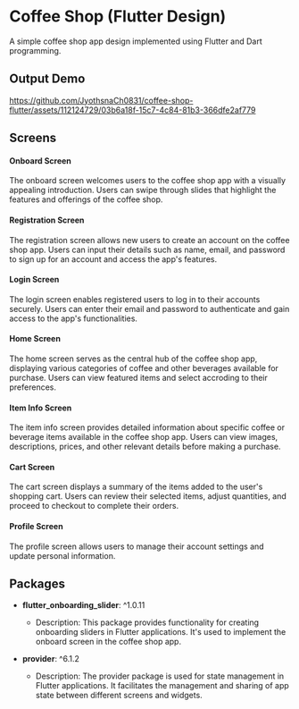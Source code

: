 
# Coffee Shop (Flutter Design)

A simple coffee shop app design implemented using Flutter and Dart programming. 

## Output Demo



https://github.com/JyothsnaCh0831/coffee-shop-flutter/assets/112124729/03b6a18f-15c7-4c84-81b3-366dfe2af779



## Screens

#### Onboard Screen

The onboard screen welcomes users to the coffee shop app with a visually appealing introduction. Users can swipe through slides that highlight the features and offerings of the coffee shop.

#### Registration Screen

The registration screen allows new users to create an account on the coffee shop app. Users can input their details such as name, email, and password to sign up for an account and access the app's features.

#### Login Screen

The login screen enables registered users to log in to their accounts securely. Users can enter their email and password to authenticate and gain access to the app's functionalities.

#### Home Screen

The home screen serves as the central hub of the coffee shop app, displaying various categories of coffee and other beverages available for purchase. Users can view featured items and select accroding to their preferences.

#### Item Info Screen

The item info screen provides detailed information about specific coffee or beverage items available in the coffee shop app. Users can view images, descriptions, prices, and other relevant details before making a purchase.

#### Cart Screen

The cart screen displays a summary of the items added to the user's shopping cart. Users can review their selected items, adjust quantities, and proceed to checkout to complete their orders.

#### Profile Screen

The profile screen allows users to manage their account settings and update personal information.


## Packages 

- **flutter_onboarding_slider**: ^1.0.11
  - Description: This package provides functionality for creating onboarding sliders in Flutter applications. It's used to implement the onboard screen in the coffee shop app.
  
- **provider**: ^6.1.2
  - Description: The provider package is used for state management in Flutter applications. It facilitates the management and sharing of app state between different screens and widgets.




